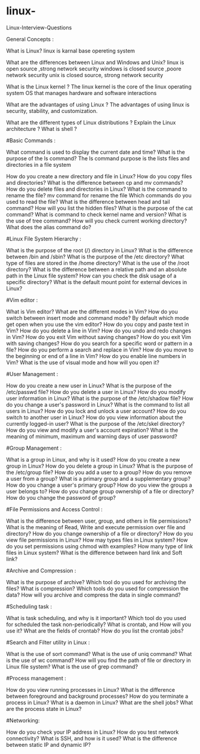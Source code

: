 # linux-
Linux-Interview-Questions

General Concepts :

What is Linux?
linux is karnal base opereting system

What are the differences between Linux and Windows and Unix?
linux is open source ,strong network security
windows is closed source ,poore network security
unix is closed source, strong network security

What is the Linux kernel ?
The linux kernel is the core of the linux operating system OS that manages
hardware and software interactions

What are the advantages of using Linux ?
The advantages of using linux is security, stability, and customization.

What are the different types of Linux distributions ?
Explain the Linux architecture ?
What is shell ?

#Basic Commands :

What command is used to display the current date and time?
What is the purpose of the ls command?
The ls command purpose is the lists files and directories in a file system

How do you create a new directory and file in Linux?
How do you copy files and directories?
What is the difference between cp and mv commands?
How do you delete files and directories in Linux?
What is the command to rename the file?
mv command for rename the file
Which commands do you used to read the file?
What is the difference between head and tail command?
How will you list the hidden files?
What is the purpose of the cat command?
What is command to check kernel name and version?
What is the use of tree command?
How will you check current working directory?
What does the alias command do?

#Linux File System Hierarchy :

What is the purpose of the root (/) directory in Linux?
What is the difference between /bin and /sbin?
What is the purpose of the /etc directory?
What type of files are stored in the /home directory?
What is the use of the /root directory?
What is the difference between a relative path and an absolute path in the Linux file system?
How can you check the disk usage of a specific directory?
What is the default mount point for external devices in Linux?


#Vim editor :

What is Vim editor?
What are the different modes in Vim?
How do you switch between insert mode and command mode?
By default which mode get open when you use the vim editor?
How do you copy and paste text in Vim?
How do you delete a line in Vim?
How do you undo and redo changes in Vim?
How do you exit Vim without saving changes?
How do you exit Vim with saving changes?
How do you search for a specific word or pattern in a file?
How do you perform a search and replace in Vim?
How do you move to the beginning or end of a line in Vim?
How do you enable line numbers in Vim?
What is the use of visual mode and how will you open it?

#User Management :

How do you create a new user in Linux?
What is the purpose of the /etc/passwd file?
How do you delete a user in Linux?
How do you modify user information in Linux?
What is the purpose of the /etc/shadow file?
How do you change a user's password in Linux?
What is the command to list all users in Linux?
How do you lock and unlock a user account?
How do you switch to another user in Linux?
How do you view information about the currently logged-in user?
What is the purpose of the /etc/skel directory?
How do you view and modify a user's account expiration?
What is the meaning of minimum, maximum and warning days of user password?

#Group Management :

What is a group in Linux, and why is it used?
How do you create a new group in Linux?
How do you delete a group in Linux?
What is the purpose of the /etc/group file?
How do you add a user to a group?
How do you remove a user from a group?
What is a primary group and a supplementary group?
How do you change a user's primary group?
How do you view the groups a user belongs to?
How do you change group ownership of a file or directory?
How do you change the password of group?

#File Permissions and Access Control :

What is the difference between user, group, and others in file permissions?
What is the meaning of Read, Write and execute permission over file and directory?
How do you change ownership of a file or directory?
How do you view file permissions in Linux?
How may types files in Linux system?
How do you set permissions using chmod with examples?
How many type of link files in Linux system?
What is the difference between hard link and Soft link?

#Archive and Compression :

What is the purpose of archive?
Which tool do you used for archiving the files?
What is compression?
Which tools do you used for compression the data?
How will you archive and compress the data in single command?

#Scheduling task :

What is task scheduling, and why is it important?
Which tool do you used for scheduled the task non-periodically?
What is crontab, and How will you use it?
What are the fields of crontab?
How do you list the crontab jobs?

#Search and Filter utility in Linux :

What is the use of sort command?
What is the use of uniq command?
What is the use of wc command?
How will you find the path of file or directory in Linux file system?
What is the use of grep command?

#Process management :

How do you view running processes in Linux?
What is the difference between foreground and background processes?
How do you terminate a process in Linux?
What is a daemon in Linux?
What are the shell jobs?
What are the process state in Linux?

#Networking:

How do you check your IP address in Linux?
How do you test network connectivity?
What is SSH, and how is it used?
What is the difference between static IP and dynamic IP?
